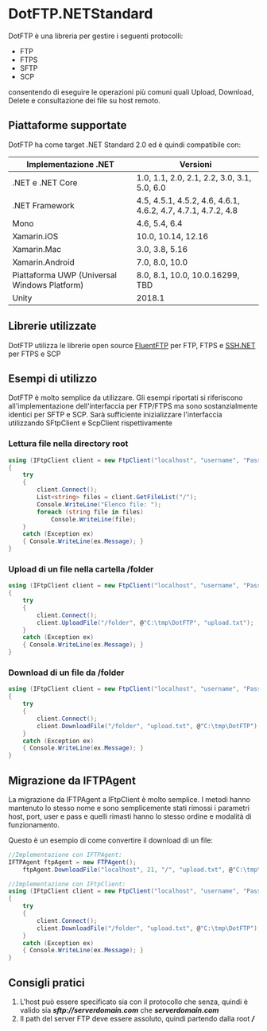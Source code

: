 # DotFTP.NETStandard

DotFTP è una libreria per gestire i seguenti protocolli:
- FTP
- FTPS
- SFTP
- SCP

consentendo di eseguire le operazioni più comuni quali Upload, Download, Delete e consultazione dei file su host remoto.

## Piattaforme supportate

DotFTP ha come target .NET Standard 2.0 ed è quindi compatibile con:

Implementazione .NET|Versioni
---|---
.NET e .NET Core|1.0, 1.1, 2.0, 2.1, 2.2, 3.0, 3.1, 5.0, 6.0
.NET Framework|4.5, 4.5.1, 4.5.2, 4.6, 4.6.1, 4.6.2, 4.7, 4.7.1, 4.7.2, 4.8
Mono|4.6, 5.4, 6.4
Xamarin.iOS|10.0, 10.14, 12.16
Xamarin.Mac|3.0, 3.8, 5.16
Xamarin.Android|7.0, 8.0, 10.0
Piattaforma UWP (Universal Windows Platform)|8.0, 8.1, 10.0, 10.0.16299, TBD
Unity|2018.1

## Librerie utilizzate
DotFTP utilizza le librerie open source [FluentFTP](https://github.com/robinrodricks/FluentFTP) per FTP, FTPS e [SSH.NET](https://github.com/sshnet/SSH.NET) per FTPS e SCP

## Esempi di utilizzo
DotFTP è molto semplice da utilizzare. Gli esempi riportati si riferiscono all'implementazione dell'interfaccia per FTP/FTPS ma sono sostanzialmente identici per SFTP e SCP. Sarà sufficiente inizializzare l'interfaccia utilizzando SFtpClient e ScpClient rispettivamente

### Lettura file nella directory root
```c#
using (IFtpClient client = new FtpClient("localhost", "username", "Password"))
{
    try
    {
        client.Connect();
        List<string> files = client.GetFileList("/");
        Console.WriteLine("Elenco file: ");
        foreach (string file in files)
            Console.WriteLine(file);
    }
    catch (Exception ex)
    { Console.WriteLine(ex.Message); }
}
```
### Upload di un file nella cartella /folder
```c#
using (IFtpClient client = new FtpClient("localhost", "username", "Password"))
{
    try
    {
        client.Connect();
        client.UploadFile("/folder", @"C:\tmp\DotFTP", "upload.txt");
    }
    catch (Exception ex)
    { Console.WriteLine(ex.Message); }
}
```
### Download di un file da /folder
```c#
using (IFtpClient client = new FtpClient("localhost", "username", "Password"))
{
    try
    {
        client.Connect();
        client.DownloadFile("/folder", "upload.txt", @"C:\tmp\DotFTP");
    }
    catch (Exception ex)
    { Console.WriteLine(ex.Message); }
}
```

## Migrazione da IFTPAgent

La migrazione da IFTPAgent a IFtpClient è molto semplice. I metodi hanno mantenuto lo stesso nome e sono semplicemente stati rimossi i parametri host, port, user e pass e quelli rimasti hanno lo stesso ordine e modalità di funzionamento.

Questo è un esempio di come convertire il download di un file:
```c#
//Implementazione con IFTPAgent: 
IFTPAgent ftpAgent = new FTPAgent();
    ftpAgent.DownloadFile("localhost", 21, "/", "upload.txt", @"C:\tmp\DotFTP", "username", "Password");

//Implementazione con IFtpClient:
using (IFtpClient client = new FtpClient("localhost", "username", "Password", 21))
{
    try
    {
        client.Connect();
        client.DownloadFile("/folder", "upload.txt", @"C:\tmp\DotFTP");
    }
    catch (Exception ex)
    { Console.WriteLine(ex.Message); }
}
```

## Consigli pratici
1. L'host può essere specificato sia con il protocollo che senza, quindi è valido sia **_sftp://serverdomain.com_** che **_serverdomain.com_**
2. Il path del server FTP deve essere assoluto, quindi partendo dalla root **_/_**
